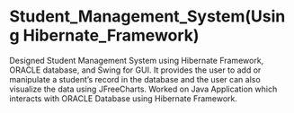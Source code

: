 # Student_Management_System(Using Hibernate_Framework)
Designed Student Management System using Hibernate Framework, ORACLE database, and Swing for GUI. It provides the user to add or manipulate a student’s record in the database and the user can also visualize the data using JFreeCharts.
Worked on Java Application which interacts with ORACLE Database using Hibernate Framework.
